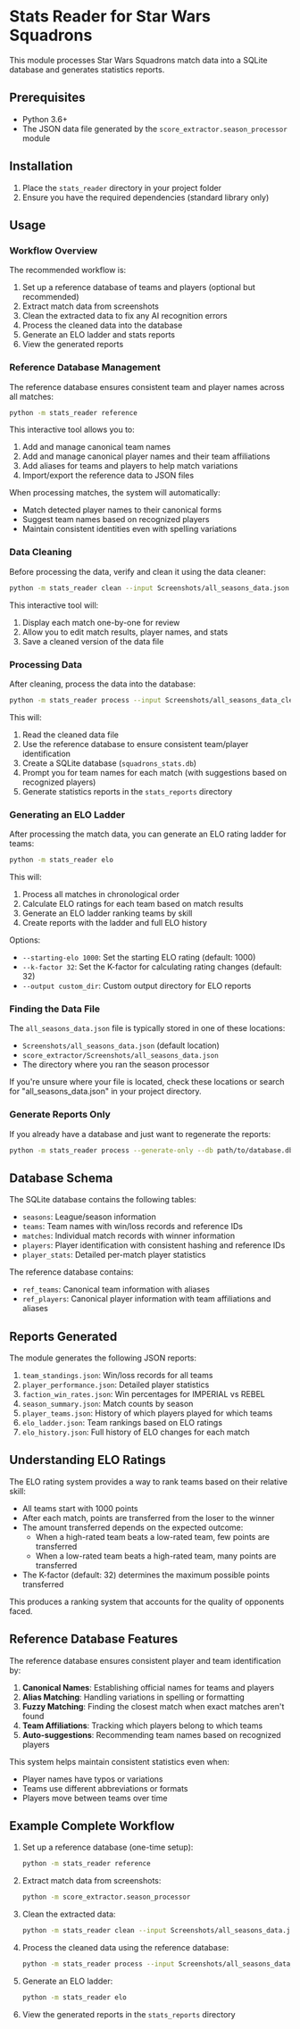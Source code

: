# Stats Reader for Star Wars Squadrons

This module processes Star Wars Squadrons match data into a SQLite database and generates statistics reports.

## Prerequisites

- Python 3.6+
- The JSON data file generated by the `score_extractor.season_processor` module

## Installation

1. Place the `stats_reader` directory in your project folder
2. Ensure you have the required dependencies (standard library only)

## Usage

### Workflow Overview

The recommended workflow is:

1. Set up a reference database of teams and players (optional but recommended)
2. Extract match data from screenshots
3. Clean the extracted data to fix any AI recognition errors
4. Process the cleaned data into the database
5. Generate an ELO ladder and stats reports
6. View the generated reports

### Reference Database Management

The reference database ensures consistent team and player names across all matches:

```bash
python -m stats_reader reference
```

This interactive tool allows you to:
1. Add and manage canonical team names
2. Add and manage canonical player names and their team affiliations
3. Add aliases for teams and players to help match variations
4. Import/export the reference data to JSON files

When processing matches, the system will automatically:
- Match detected player names to their canonical forms
- Suggest team names based on recognized players
- Maintain consistent identities even with spelling variations

### Data Cleaning

Before processing the data, verify and clean it using the data cleaner:

```bash
python -m stats_reader clean --input Screenshots/all_seasons_data.json --output Screenshots/all_seasons_data_cleaned.json
```

This interactive tool will:
1. Display each match one-by-one for review
2. Allow you to edit match results, player names, and stats
3. Save a cleaned version of the data file

### Processing Data

After cleaning, process the data into the database:

```bash
python -m stats_reader process --input Screenshots/all_seasons_data_cleaned.json --reference-db squadrons_reference.db
```

This will:
1. Read the cleaned data file
2. Use the reference database to ensure consistent team/player identification
3. Create a SQLite database (`squadrons_stats.db`)
4. Prompt you for team names for each match (with suggestions based on recognized players)
5. Generate statistics reports in the `stats_reports` directory

### Generating an ELO Ladder

After processing the match data, you can generate an ELO rating ladder for teams:

```bash
python -m stats_reader elo
```

This will:
1. Process all matches in chronological order
2. Calculate ELO ratings for each team based on match results
3. Generate an ELO ladder ranking teams by skill
4. Create reports with the ladder and full ELO history

Options:
- `--starting-elo 1000`: Set the starting ELO rating (default: 1000)
- `--k-factor 32`: Set the K-factor for calculating rating changes (default: 32)
- `--output custom_dir`: Custom output directory for ELO reports

### Finding the Data File

The `all_seasons_data.json` file is typically stored in one of these locations:
- `Screenshots/all_seasons_data.json` (default location)
- `score_extractor/Screenshots/all_seasons_data.json`
- The directory where you ran the season processor

If you're unsure where your file is located, check these locations or search for "all_seasons_data.json" in your project directory.

### Generate Reports Only

If you already have a database and just want to regenerate the reports:

```bash
python -m stats_reader process --generate-only --db path/to/database.db
```

## Database Schema

The SQLite database contains the following tables:

- `seasons`: League/season information
- `teams`: Team names with win/loss records and reference IDs
- `matches`: Individual match records with winner information
- `players`: Player identification with consistent hashing and reference IDs
- `player_stats`: Detailed per-match player statistics

The reference database contains:
- `ref_teams`: Canonical team information with aliases
- `ref_players`: Canonical player information with team affiliations and aliases

## Reports Generated

The module generates the following JSON reports:

1. `team_standings.json`: Win/loss records for all teams
2. `player_performance.json`: Detailed player statistics
3. `faction_win_rates.json`: Win percentages for IMPERIAL vs REBEL
4. `season_summary.json`: Match counts by season
5. `player_teams.json`: History of which players played for which teams
6. `elo_ladder.json`: Team rankings based on ELO ratings
7. `elo_history.json`: Full history of ELO changes for each match

## Understanding ELO Ratings

The ELO rating system provides a way to rank teams based on their relative skill:

- All teams start with 1000 points
- After each match, points are transferred from the loser to the winner
- The amount transferred depends on the expected outcome:
  - When a high-rated team beats a low-rated team, few points are transferred
  - When a low-rated team beats a high-rated team, many points are transferred
- The K-factor (default: 32) determines the maximum possible points transferred

This produces a ranking system that accounts for the quality of opponents faced.

## Reference Database Features

The reference database ensures consistent player and team identification by:

1. **Canonical Names**: Establishing official names for teams and players
2. **Alias Matching**: Handling variations in spelling or formatting
3. **Fuzzy Matching**: Finding the closest match when exact matches aren't found
4. **Team Affiliations**: Tracking which players belong to which teams
5. **Auto-suggestions**: Recommending team names based on recognized players

This system helps maintain consistent statistics even when:
- Player names have typos or variations
- Teams use different abbreviations or formats
- Players move between teams over time

## Example Complete Workflow

1. Set up a reference database (one-time setup):
   ```bash
   python -m stats_reader reference
   ```

2. Extract match data from screenshots:
   ```bash
   python -m score_extractor.season_processor
   ```

3. Clean the extracted data:
   ```bash
   python -m stats_reader clean --input Screenshots/all_seasons_data.json --output Screenshots/all_seasons_data_cleaned.json
   ```

4. Process the cleaned data using the reference database:
   ```bash
   python -m stats_reader process --input Screenshots/all_seasons_data_cleaned.json --reference-db squadrons_reference.db
   ```

5. Generate an ELO ladder:
   ```bash
   python -m stats_reader elo
   ```

6. View the generated reports in the `stats_reports` directory